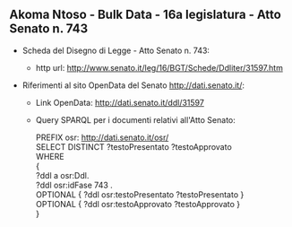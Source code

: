 ## Akoma Ntoso - Bulk Data - 16a legislatura - Atto Senato n. 743 ##

* Scheda del Disegno di Legge - Atto Senato n. 743:
	* http url: http://www.senato.it/leg/16/BGT/Schede/Ddliter/31597.htm

* Riferimenti al sito OpenData del Senato http://dati.senato.it/:
	* Link OpenData: http://dati.senato.it/ddl/31597
	* Query SPARQL per i documenti relativi all'Atto Senato:

        PREFIX osr: <http://dati.senato.it/osr/>  
		SELECT DISTINCT ?testoPresentato ?testoApprovato  
		WHERE  
		{  
		    ?ddl a osr:Ddl.  
		    ?ddl osr:idFase 743 .  
		    OPTIONAL { ?ddl osr:testoPresentato ?testoPresentato }  
		    OPTIONAL { ?ddl osr:testoApprovato ?testoApprovato }  
		}
		